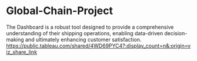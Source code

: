 # Global-Chain-Project
The Dashboard is a robust tool designed to provide a comprehensive understanding of their shipping operations, enabling data-driven decision-making and ultimately enhancing customer satisfaction. 
https://public.tableau.com/shared/4WD69PYC4?:display_count=n&:origin=viz_share_link

